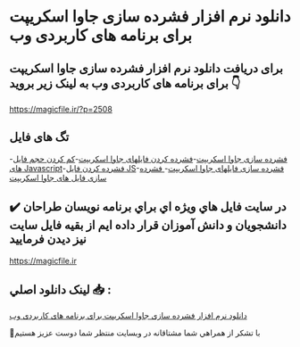 # دانلود نرم افزار فشرده سازی جاوا اسکریپت برای برنامه های کاربردی وب

## برای دریافت دانلود نرم افزار فشرده سازی جاوا اسکریپت برای برنامه های کاربردی وب به لینک زیر بروید 👇

https://magicfile.ir/?p=2508

## تگ های فایل

-[فشرده سازی جاوا اسکریپت](https://magicfile.ir/product/%d9%86%d8%b1%d9%85-%d8%a7%d9%81%d8%b2%d8%a7%d8%b1%d9%81%d8%b4%d8%b1%d8%af%d9%87-%d8%b3%d8%a7%d8%b2%db%8c-%d8%ac%d8%a7%d9%88%d8%a7-%d8%a7%d8%b3%da%a9%d8%b1%db%8c%d9%be%d8%aa/)-[فشرده کردن فایلهای جاوا اسکریپت](https://magicfile.ir/product/%d9%86%d8%b1%d9%85-%d8%a7%d9%81%d8%b2%d8%a7%d8%b1%d9%81%d8%b4%d8%b1%d8%af%d9%87-%d8%b3%d8%a7%d8%b2%db%8c-%d8%ac%d8%a7%d9%88%d8%a7-%d8%a7%d8%b3%da%a9%d8%b1%db%8c%d9%be%d8%aa/)-[کم کردن حجم فایل های  Javascript](https://magicfile.ir/product/%d9%86%d8%b1%d9%85-%d8%a7%d9%81%d8%b2%d8%a7%d8%b1%d9%81%d8%b4%d8%b1%d8%af%d9%87-%d8%b3%d8%a7%d8%b2%db%8c-%d8%ac%d8%a7%d9%88%d8%a7-%d8%a7%d8%b3%da%a9%d8%b1%db%8c%d9%be%d8%aa/)-[فشرده کردن فایل JS](https://magicfile.ir/product/%d9%86%d8%b1%d9%85-%d8%a7%d9%81%d8%b2%d8%a7%d8%b1%d9%81%d8%b4%d8%b1%d8%af%d9%87-%d8%b3%d8%a7%d8%b2%db%8c-%d8%ac%d8%a7%d9%88%d8%a7-%d8%a7%d8%b3%da%a9%d8%b1%db%8c%d9%be%d8%aa/)-[فشرده سازی فایلهای جاوا اسکریپت](https://magicfile.ir/product/%d9%86%d8%b1%d9%85-%d8%a7%d9%81%d8%b2%d8%a7%d8%b1%d9%81%d8%b4%d8%b1%d8%af%d9%87-%d8%b3%d8%a7%d8%b2%db%8c-%d8%ac%d8%a7%d9%88%d8%a7-%d8%a7%d8%b3%da%a9%d8%b1%db%8c%d9%be%d8%aa/)-[ فشرده سازی فایل های جاوا اسکریپت](https://magicfile.ir/product/%d9%86%d8%b1%d9%85-%d8%a7%d9%81%d8%b2%d8%a7%d8%b1%d9%81%d8%b4%d8%b1%d8%af%d9%87-%d8%b3%d8%a7%d8%b2%db%8c-%d8%ac%d8%a7%d9%88%d8%a7-%d8%a7%d8%b3%da%a9%d8%b1%db%8c%d9%be%d8%aa/)

## ✔️ در سايت فايل هاي ويژه اي براي برنامه نويسان طراحان دانشجويان و دانش آموزان قرار داده ايم از بقيه فايل سايت نيز ديدن فرماييد

https://magicfile.ir


## لينک دانلود اصلي 📥 :

[دانلود نرم افزار فشرده سازی جاوا اسکریپت برای برنامه های کاربردی وب](https://magicfile.ir/product/%d9%86%d8%b1%d9%85-%d8%a7%d9%81%d8%b2%d8%a7%d8%b1%d9%81%d8%b4%d8%b1%d8%af%d9%87-%d8%b3%d8%a7%d8%b2%db%8c-%d8%ac%d8%a7%d9%88%d8%a7-%d8%a7%d8%b3%da%a9%d8%b1%db%8c%d9%be%d8%aa/) 


🙏با تشکر از همراهي شما مشتاقانه در وبسایت منتظر شما دوست عزیز هستیم

